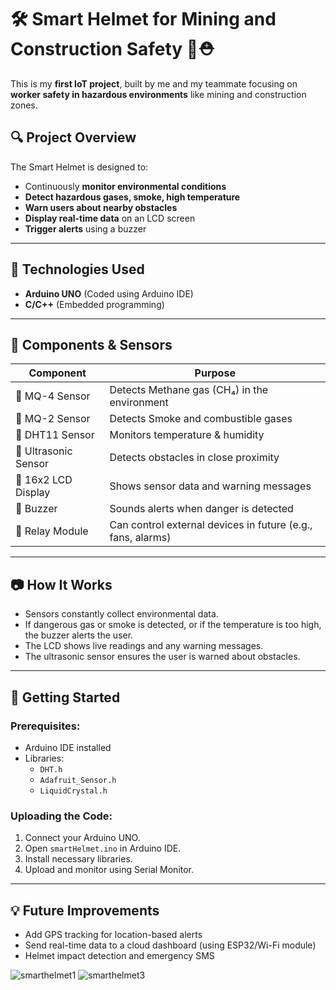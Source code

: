 # 🛠️ Smart Helmet for Mining and Construction Safety 🚧⛑️

This is my **first IoT project**, built by me and my teammate focusing on **worker safety in hazardous environments** like mining and construction zones.

## 🔍 Project Overview

The Smart Helmet is designed to:
- Continuously **monitor environmental conditions**
- **Detect hazardous gases, smoke, high temperature**
- **Warn users about nearby obstacles**
- **Display real-time data** on an LCD screen
- **Trigger alerts** using a buzzer

---

## 🧠 Technologies Used
- **Arduino UNO** (Coded using Arduino IDE)
- **C/C++** (Embedded programming)

---

## 🔌 Components & Sensors

| Component            | Purpose |
|----------------------|---------|
| 🔸 MQ-4 Sensor        | Detects Methane gas (CH₄) in the environment |
| 🔸 MQ-2 Sensor        | Detects Smoke and combustible gases |
| 🔸 DHT11 Sensor       | Monitors temperature & humidity |
| 🔸 Ultrasonic Sensor  | Detects obstacles in close proximity |
| 🔸 16x2 LCD Display   | Shows sensor data and warning messages |
| 🔸 Buzzer             | Sounds alerts when danger is detected |
| 🔸 Relay Module       | Can control external devices in future (e.g., fans, alarms) |

---

## 📷 How It Works

- Sensors constantly collect environmental data.
- If dangerous gas or smoke is detected, or if the temperature is too high, the buzzer alerts the user.
- The LCD shows live readings and any warning messages.
- The ultrasonic sensor ensures the user is warned about obstacles.

---

## 🚀 Getting Started

### Prerequisites:
- Arduino IDE installed
- Libraries:
  - `DHT.h`
  - `Adafruit_Sensor.h`
  - `LiquidCrystal.h`

### Uploading the Code:
1. Connect your Arduino UNO.
2. Open `smartHelmet.ino` in Arduino IDE.
3. Install necessary libraries.
4. Upload and monitor using Serial Monitor.

---

## 💡 Future Improvements
- Add GPS tracking for location-based alerts
- Send real-time data to a cloud dashboard (using ESP32/Wi-Fi module)
- Helmet impact detection and emergency SMS

![smarthelmet1](https://github.com/user-attachments/assets/d120c5af-d744-4acf-bf6b-d7d8453f7dbe)
![smarthelmet3](https://github.com/user-attachments/assets/5efba420-d63b-4ae2-9781-d251f469b86e)


